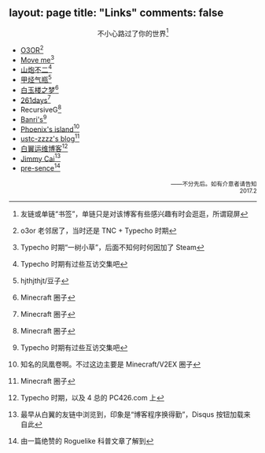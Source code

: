 layout: page
title: "Links"
comments: false
---

<div style="text-align:center">

不小心路过了你的世界[^1]

</div>

 - [O3OR](http://o3or.com)[^2]
 - [Move me](https://spdf.me)[^3]
 - [山炮不二](http://xsinger.me "一只西去而旋转的飞鸟")[^4]
 - [甲烃气瓶](http://jakting.com)[^5]
 - [白玉楼之梦](http://blog.hakugyokurou.net)[^6]
 - [261days](http://www.261day.com)[^6]
 - RecursiveG[^6]
 - [Banri's](https://banri.me)[^4]
 - [Phoenix's island](https://blog.phoenixlzx.com)[^7]
 - [ustc-zzzz's blog](http://blog.ustc-zzzz.net)[^6]
 - [白翼运维博客](https://holywhite.com)[^8]
 - [Jimmy Cai](https://jimmehcai.com)[^9]
 - [pre-sence](http://pre-sence.com)[^10]

<div style="text-align:right"><small>
——不分先后。如有介意者请告知<br/>2017.2
</small></div>


[^1]: 友链或单链“书签”，单链只是对该博客有些感兴趣有时会逛逛，所谓窥屏
[^2]: o3or 老邻居了，当时还是 TNC + Typecho 时期
[^3]: Typecho 时期“一树小草”，后面不知何时何因加了 Steam
[^4]: Typecho 时期有过些互访交集吧
[^5]: hjthjthjt/豆子
[^6]: Minecraft 圈子
[^7]: 知名的凤凰卷啊。不过这边主要是 Minecraft/V2EX 圈子
[^8]: Typecho 时期，以及 4 总的 PC426.com 上
[^9]: 最早从白翼的友链中浏览到，印象是“博客程序换得勤”，Disqus 按钮加载来自此
[^10]: 由一篇绝赞的 Roguelike 科普文章了解到
